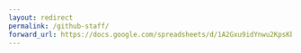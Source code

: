 ```yaml
---
layout: redirect
permalink: /github-staff/
forward_url: https://docs.google.com/spreadsheets/d/1A2Gxu9idYnwu2KpsKbMNPz7kOF9gaSgeYN97SVC9Rlw/edit?usp=sharing
---
```

